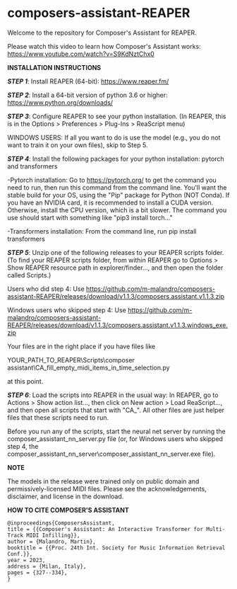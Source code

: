 # composers-assistant-REAPER
Welcome to the repository for Composer's Assistant for REAPER. 

Please watch this video to learn how Composer's Assistant works: https://www.youtube.com/watch?v=S9KdNztChx0

**INSTALLATION INSTRUCTIONS**

***STEP 1***: Install REAPER (64-bit): https://www.reaper.fm/

***STEP 2***: Install a 64-bit version of python 3.6 or higher: https://www.python.org/downloads/

***STEP 3***: Configure REAPER to see your python installation. (In REAPER, this is in the Options > Preferences > Plug-Ins > ReaScript menu)

WINDOWS USERS: If all you want to do is use the model (e.g., you do not want to train it on your own files), skip to Step 5.

***STEP 4***: Install the following packages for your python installation: pytorch and transformers

-Pytorch installation: Go to https://pytorch.org/ to get the command you need to run, then run this command from the command line. You'll want the stable build for your OS, using the "Pip" package for Python (NOT Conda). If you have an NVIDIA card, it is recommended to install a CUDA version. Otherwise, install the CPU version, which is a bit slower. The command you use should start with something like "pip3 install torch..."

-Transformers installation: From the command line, run pip install transformers

***STEP 5***: Unzip one of the following releases to your REAPER scripts folder. (To find your REAPER scripts folder, from within REAPER go to Options > Show REAPER resource path in explorer/finder..., and then open the folder called Scripts.)

Users who did step 4: Use https://github.com/m-malandro/composers-assistant-REAPER/releases/download/v1.1.3/composers.assistant.v1.1.3.zip

Windows users who skipped step 4: Use https://github.com/m-malandro/composers-assistant-REAPER/releases/download/v1.1.3/composers.assistant.v1.1.3.windows_exe.zip

Your files are in the right place if you have files like

YOUR_PATH_TO_REAPER\Scripts\composer assistant\CA_fill_empty_midi_items_in_time_selection.py

at this point.

***STEP 6***: Load the scripts into REAPER in the usual way: In REAPER, go to Actions > Show action list..., then click on New action > Load ReaScript..., and then open all scripts that start with "CA_". All other files are just helper files that these scripts need to run. 

Before you run any of the scripts, start the neural net server by running the composer_assistant_nn_server.py file (or, for Windows users who skipped step 4, the composer_assistant_nn_server\composer_assistant_nn_server.exe file).

**NOTE**

The models in the release were trained only on public domain and permissively-licensed MIDI files. Please see the acknowledgements, disclaimer, and license in the download.

**HOW TO CITE COMPOSER'S ASSISTANT**

```
@inproceedings{ComposersAssistant,
title = {{Composer's Assistant: An Interactive Transformer for Multi-Track MIDI Infilling}},
author = {Malandro, Martin},
booktitle = {{Proc. 24th Int. Society for Music Information Retrieval Conf.}},
year = 2023,
address = {Milan, Italy},
pages = {327--334},
}
```

